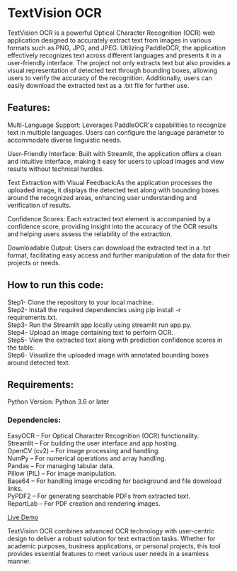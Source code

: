 # TextVision OCR

TextVision OCR is a powerful Optical Character Recognition (OCR) web application designed to accurately extract text from images in various formats such as PNG, JPG, and JPEG. Utilizing PaddleOCR, the application effectively recognizes text across different languages and presents it in a user-friendly interface. The project not only extracts text but also provides a visual representation of detected text through bounding boxes, allowing users to verify the accuracy of the recognition. Additionally, users can easily download the extracted text as a .txt file for further use.

## Features:

Multi-Language Support: Leverages PaddleOCR's capabilities to recognize text in multiple languages. Users can configure the language parameter to accommodate diverse linguistic needs.

User-Friendly Interface: Built with Streamlit, the application offers a clean and intuitive interface, making it easy for users to upload images and view results without technical hurdles.

Text Extraction with Visual Feedback:As the application processes the uploaded image, it displays the detected text along with bounding boxes around the recognized areas, enhancing user understanding and verification of results.

Confidence Scores: Each extracted text element is accompanied by a confidence score, providing insight into the accuracy of the OCR results and helping users assess the reliability of the extraction.

Downloadable Output: Users can download the extracted text in a .txt format, facilitating easy access and further manipulation of the data for their projects or needs.

## How to run this code:
Step1- Clone the repository to your local machine. <br />
Step2- Install the required dependencies using pip install -r requirements.txt.<br />
Step3- Run the Streamlit app locally using streamlit run app.py.<br />
Step4- Upload an image containing text to perform OCR.<br />
Step5- View the extracted text along with prediction confidence scores in the table.<br />
Step6- Visualize the uploaded image with annotated bounding boxes around detected text.<br />

## Requirements:

Python Version: Python 3.6 or later <br />
### Dependencies:<br />
EasyOCR – For Optical Character Recognition (OCR) functionality.<br />
Streamlit – For building the user interface and app hosting.<br />
OpenCV (cv2) – For image processing and handling.<br />
NumPy – For numerical operations and array handling.<br />
Pandas – For managing tabular data.<br />
Pillow (PIL) – For image manipulation.<br />
Base64 – For handling image encoding for background and file download links.<br />
PyPDF2 – For generating searchable PDFs from extracted text.<br />
ReportLab – For PDF creation and rendering images.<br />

[Live Demo](https://textvision-ocr-fneyfwoquurkxtzvrik2o6.streamlit.app/)

TextVision OCR combines advanced OCR technology with user-centric design to deliver a robust solution for text extraction tasks. Whether for academic purposes, business applications, or personal projects, this tool provides essential features to meet various user needs in a seamless manner.
